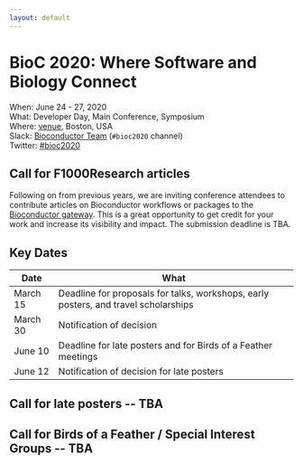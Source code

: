 ```yaml
---
layout: default
---
```

# BioC 2020: Where Software and Biology Connect

When: June 24 - 27, 2020<br />
What: Developer Day, Main Conference, Symposium<br />
Where: [venue], Boston, USA<br />
Slack: [Bioconductor Team][] (`#bioc2020` channel)<br />
Twitter: [#bioc2020][tweet]<br />

[tweet]: https://twitter.com/hashtag/bioc2020?f=tweets
[venue]: ./travel-accommodations
[Bioconductor Team]: https://bioc-community.herokuapp.com/

## Call for F1000Research articles

Following on from previous years, we are inviting conference attendees to
contribute articles on Bioconductor workflows or packages to the [Bioconductor
gateway]. This is a great opportunity to get credit for your work and increase
its visibility and impact. The submission deadline is TBA.

## Key Dates

| Date     | What |
| -------- | -------------------------------------- |
| March 15 | Deadline for proposals for talks, workshops, early posters, and travel scholarships |
| March 30 | Notification of decision |
| June 10  | Deadline for late posters and for Birds of a Feather meetings |
| June 12  | Notification of decision for late posters |

## Call for late posters -- TBA

## Call for Birds of a Feather / Special Interest Groups -- TBA

[Bioconductor gateway]: https://f1000research.com/gateways/bioconductor/about-this-gateway


